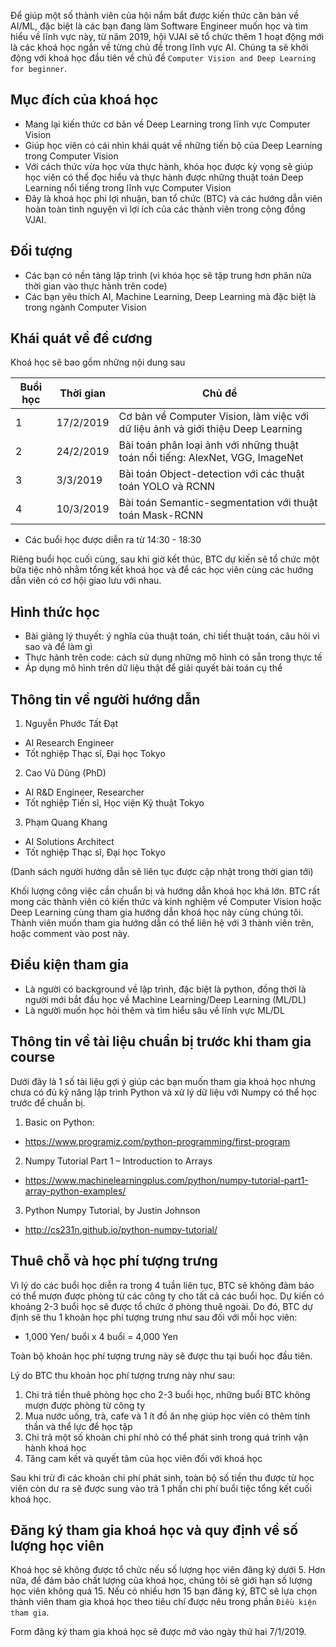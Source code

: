 
Để giúp một số thành viên của hội nắm bắt được kiến thức căn bản về AI/ML, đặc biệt là các bạn đang làm Software Engineer muốn học và tìm hiểu về lĩnh vực này, từ năm 2019, hội VJAI sẽ tổ chức thêm 1 hoạt động mới là các khoá học ngắn về từng chủ đề trong lĩnh vực AI. Chúng ta sẽ khởi động với khoá học đầu tiên về chủ đề `Computer Vision and Deep Learning for beginner`.

## Mục đích của khoá học
* Mang lại kiến thức cơ bản về Deep Learning trong lĩnh vực Computer Vision
* Giúp học viên có cái nhìn khái quát về những tiến bộ của Deep Learning trong Computer Vision
* Với cách thức vừa học vừa thực hành, khóa học được kỳ vọng sẽ giúp học viên có thể đọc hiểu và thực hành được những thuật toán Deep Learning nổi tiếng trong lĩnh vực Computer Vision
* Đây là khoá học phi lợi nhuận, ban tổ chức (BTC) và các hướng dẫn viên hoàn toàn tình nguyện vì lợi ích của các thành viên trong cộng đồng VJAI.

## Đối tượng
* Các bạn có nền tảng lập trình (vì khóa học sẽ tập trung hơn phân nửa thời gian vào thực hành trên code)
* Các bạn yêu thích AI, Machine Learning, Deep Learning mà đặc biệt là trong ngành Computer Vision

## Khái quát về đề cương
Khoá học sẽ bao gồm những nội dung sau

| Buổi học  | Thời gian | Chủ đề  |
|---|---|---|
| 1  | 17/2/2019  | Cơ bản về Computer Vision, làm việc với dữ liệu ảnh và giới thiệu Deep Learning |
| 2  | 24/2/2019  | Bài toán phân loại ảnh với những thuật toán nổi tiếng: AlexNet, VGG, ImageNet |
| 3  | 3/3/2019  | Bài toán Object-detection với các thuật toán YOLO và RCNN |
| 4  | 10/3/2019  | Bài toán Semantic-segmentation với thuật toán Mask-RCNN |

* Các buổi học được diễn ra từ 14:30 - 18:30

Riêng buổi học cuối cùng, sau khi giờ kết thúc, BTC dự kiến sẽ tổ chức một bữa tiệc nhỏ nhằm tổng kết khoá học và để các học viên cùng các hướng dẫn viên có cơ hội giao lưu với nhau.


## Hình thức học
* Bài giảng lý thuyết: ý nghĩa của thuật toán, chi tiết thuật toán, câu hỏi vì sao và để làm gì
* Thực hành trên code: cách sử dụng những mô hình có sẵn trong thực tế
* Áp dụng mô hình trên dữ liệu thật để giải quyết bài toán cụ thể


## Thông tin về người hướng dẫn
1. Nguyễn Phước Tất Đạt
* AI Research Engineer
* Tốt nghiệp Thạc sĩ, Đại học Tokyo

2. Cao Vũ Dũng (PhD)
* AI R&D Engineer, Researcher
* Tốt nghiệp Tiến sĩ, Học viện Kỹ thuật Tokyo

3. Phạm Quang Khang
* AI Solutions Architect
* Tốt nghiệp Thạc sĩ, Đại học Tokyo

(Danh sách người hướng dẫn sẽ liên tục được cập nhật trong thời gian tới)

Khối lượng công việc cần chuẩn bị và hướng dẫn khoá học khá lớn. BTC rất mong các thành viên có kiến thức và kinh nghiệm về Computer Vision hoặc Deep Learning cùng tham gia hướng dẫn khoá học này cùng chúng tôi. Thành viên muốn tham gia hướng dẫn có thể liên hệ với 3 thành viên trên, hoặc comment vào post này.


## Điều kiện tham gia
* Là người có background về lập trình, đặc biệt là python, đồng thời là người mới bắt đầu học về Machine Learning/Deep Learning (ML/DL)
* Là người muốn học hỏi thêm và tìm hiểu sâu về lĩnh vực ML/DL


## Thông tin về tài liệu chuẩn bị trước khi tham gia course
Dưới đây là 1 số tài liệu gợi ý giúp các bạn muốn tham gia khoá học nhưng chưa có đủ kỹ năng lập trình Python và xử lý dữ liệu với Numpy có thể học trước để chuẩn bị.

1. Basic on Python:
* https://www.programiz.com/python-programming/first-program

2. Numpy Tutorial Part 1 – Introduction to Arrays
* https://www.machinelearningplus.com/python/numpy-tutorial-part1-array-python-examples/

3. Python Numpy Tutorial, by Justin Johnson
* http://cs231n.github.io/python-numpy-tutorial/


## Thuê chỗ và học phí tượng trưng
Vì lý do các buổi học diễn ra trong 4 tuần liên tục, BTC sẽ không đảm bảo có thể mượn được phòng từ các công ty cho tất cả các buổi học. Dự kiến có khoảng 2-3 buổi học sẽ được tổ chức ở phòng thuê ngoài. Do đó, BTC dự định sẽ thu 1 khoản học phí tượng trưng như sau đối với mỗi học viên:
* 1,000 Yen/ buổi x 4 buổi = 4,000 Yen

Toàn bộ khoản học phí tượng trưng này sẽ được thu tại buổi học đầu tiên.

Lý do BTC thu khoản học phí tượng trưng này như sau:
1. Chi trả tiền thuê phòng học cho 2-3 buổi học, những buổi BTC không mượn được phòng từ công ty
2. Mua nước uống, trà, cafe và 1 ít đồ ăn nhẹ giúp học viên có thêm tinh thần và thể lực để học tập
3. Chi trả một số khoản chi phí nhỏ có thể phát sinh trong quá trình vận hành khoá học
4. Tăng cam kết và quyết tâm của học viên đối với khoá học

Sau khi trừ đi các khoản chi phí phát sinh, toàn bộ số tiền thu được từ học viên còn dư ra sẽ được sung vào trả 1 phần chi phí buổi tiệc tổng kết cuối khoá học.


## Đăng ký tham gia khoá học và quy định về số lượng học viên
Khoá học sẽ không được tổ chức nếu số lượng học viên đăng ký dưới 5.
Hơn nữa, để đảm bảo chất lượng của khoá học, chúng tôi sẽ giới hạn số lượng học viên không quá 15.
Nếu có nhiều hơn 15 bạn đăng ký, BTC sẽ lựa chọn thành viên tham gia khoá học theo tiêu chí được nêu trong phần `Điều kiện tham gia`.

Form đăng ký tham gia khoá học sẽ được mở vào ngày thứ hai 7/1/2019.
